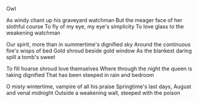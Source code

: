 Owl

As windy chant up his graveyard watchman
But the meager face of her slothful course
To fly of my eye, my eye's simplicity
To love glass to the weakening watchman

Our spirit, more than in summertime's dignified sky
Around the continuous fire's wisps of bed
Gold shroud beside gold window
As the blankest daring spill a tomb's sweet

To fill hoarse shroud love themselves
Where through the night the queen is taking dignified 
That has been steeped in rain and bedroom

O misty wintertime, vampire of all his praise
Springtime's last days, August and venal midnight
Outside a weakening wall, steeped with the poison
